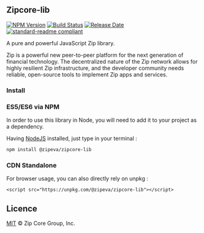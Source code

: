 ## Zipcore-lib

[![NPM Version](https://img.shields.io/npm/v/@zipeva/zipcore-lib)](https://www.npmjs.com/package/@zipeva/zipcore-lib)
[![Build Status](https://github.com/zipeva/zipcore-lib/actions/workflows/test_and_release.yml/badge.svg)](https://github.com/zipeva/zipcore-lib/actions/workflows/test_and_release.yml)
[![Release Date](https://img.shields.io/github/release-date/zipeva/zipcore-lib)](https://github.com/zipeva/zipcore-lib/releases/latest)
[![standard-readme compliant](https://img.shields.io/badge/readme%20style-standard-brightgreen)](https://github.com/RichardLitt/standard-readme)

A pure and powerful JavaScript Zip library.

Zip is a powerful new peer-to-peer platform for the next generation of financial technology. The decentralized nature of the Zip network allows for highly resilient Zip infrastructure, and the developer community needs reliable, open-source tools to implement Zip apps and services.

### Install

### ES5/ES6 via NPM

In order to use this library in Node, you will need to add it to your project as a dependency.

Having [NodeJS](https://nodejs.org/) installed, just type in your terminal :

```sh
npm install @zipeva/zipcore-lib
```

### CDN Standalone

For browser usage, you can also directly rely on unpkg :

```
<script src="https://unpkg.com/@zipeva/zipcore-lib"></script>
```

## Licence

[MIT](https://github.com/zipeva/zipcore-lib/blob/master/LICENCE.md) © Zip Core Group, Inc.
